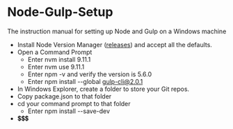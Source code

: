 # Node-Gulp-Setup
The instruction manual for setting up Node and Gulp on a Windows machine

* Install Node Version Manager ([releases](https://github.com/coreybutler/nvm-windows/releases)) and accept all the defaults.
* Open a Command Prompt
  * Enter nvm install 9.11.1
  * Enter nvm use 9.11.1
  * Enter npm -v and verify the version is 5.6.0
  * Enter npm install --global gulp-cli@2.0.1 
* In Windows Explorer, create a folder to store your Git repos.
* Copy package.json to that folder
* cd your command prompt to that folder
  * Enter npm install --save-dev
* 💲💲💲
